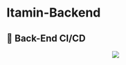 # Itamin-Backend


## :rocket: Back-End CI/CD
  
 <p align="center"><img src="https://user-images.githubusercontent.com/61726631/160283769-285e05a2-d8a0-4e31-b884-4ba9448500ea.jpg"/><p>
